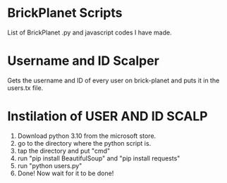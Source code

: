 # BrickPlanet Scripts

List of BrickPlanet .py and javascript codes I have made.

# Username and ID Scalper

Gets the username and ID of every user on brick-planet and puts it in the users.tx file.

# Instilation of USER AND ID SCALP

1) Download python 3.10 from the microsoft store.
2) go to the directory where the python script is.
3) tap the directory and put "cmd" 
4) run "pip install BeautifulSoup" and "pip install requests"
5) run "python users.py" 
6) Done! Now wait for it to be done!

